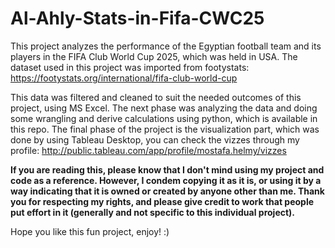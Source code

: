 # Al-Ahly-Stats-in-Fifa-CWC25
This project analyzes the performance of the Egyptian football team and its players in the FIFA Club World Cup 2025, which was held in USA.
The dataset used in this project was imported from footystats: https://footystats.org/international/fifa-club-world-cup

This data was filtered and cleaned to suit the needed outcomes of this project, using MS Excel. The next phase was analyzing the data and doing some wrangling and derive calculations using python, which is available in this repo. 
The final phase of the project is the visualization part, which was done by using Tableau Desktop, you can check the vizzes through my profile: http://public.tableau.com/app/profile/mostafa.helmy/vizzes

**If you are reading this, please know that I don't mind using my project and code as a reference. However, I condem copying it as it is, or using it by a way indicating that it is owned or created by anyone other than me. Thank you for respecting my rights, and please give credit to work that people put effort in it (generally and not specific to this individual project).**

Hope you like this fun project, enjoy! :)
